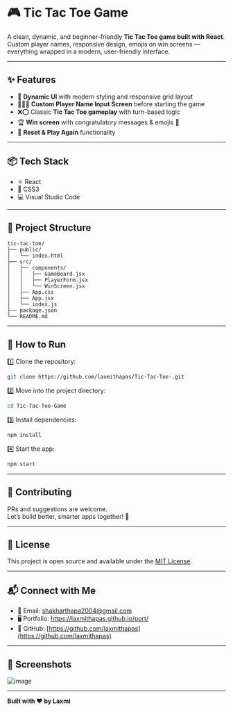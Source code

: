 
# 🎮 Tic Tac Toe Game  

A clean, dynamic, and beginner-friendly **Tic Tac Toe game built with React**.  
Custom player names, responsive design, emojis on win screens — everything wrapped in a modern, user-friendly interface. 

---

## ✨ Features  

- 🎨 **Dynamic UI** with modern styling and responsive grid layout  
- 🧑‍🤝‍🧑 **Custom Player Name Input Screen** before starting the game  
- ❌⭕ Classic **Tic Tac Toe gameplay** with turn-based logic  
- 🏆 **Win screen** with congratulatory messages & emojis 🎉  
- 🔄 **Reset & Play Again** functionality  

---

## 📦 Tech Stack  

- ⚛️ React  
- 🎨 CSS3  
- 💻 Visual Studio Code  

---

## 📂 Project Structure  

```
tic-tac-toe/
├── public/
│   └── index.html
├── src/
│   ├── components/
│   │   ├── GameBoard.jsx
│   │   ├── PlayerForm.jsx
│   │   └── WinScreen.jsx
│   ├── App.css
│   ├── App.jsx
│   └── index.js
├── package.json
└── README.md
```

---

## 🚀 How to Run  

1️⃣ Clone the repository:
```bash
git clone https://github.com/laxmithapas/Tic-Tac-Toe-.git
```

2️⃣ Move into the project directory:
```bash
cd Tic-Tac-Toe-Game
```

3️⃣ Install dependencies:
```bash
npm install
```

4️⃣ Start the app:
```bash
npm start
```

---

## 🤝 Contributing  

PRs and suggestions are welcome.  
Let’s build better, smarter apps together! 🚀  

---

## 📃 License  

This project is open source and available under the [MIT License](LICENSE).

---

## 📬 Connect with Me  

- 📧 Email: shakharthapa2004@gmail.com
- 🖥️ Portfolio: https://laxmithapas.github.io/port/
- 🐙 GitHub: [https://github.com/laxmithapas](https://github.com/laxmithapas)

---

## 📌 Screenshots  
![image](https://github.com/user-attachments/assets/46683027-0c93-4f6d-b98b-28d52b5d0115)

>  

---

**Built with ❤️ by Laxmi**
